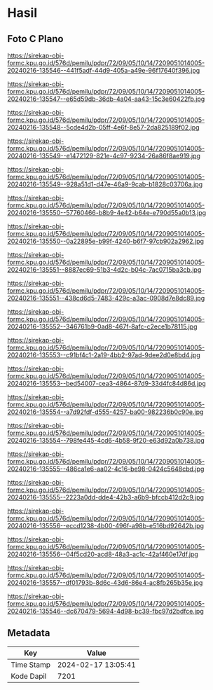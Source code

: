 # Hasil

## Foto C Plano

https://sirekap-obj-formc.kpu.go.id/576d/pemilu/pdpr/72/09/05/10/14/7209051014005-20240216-135546--441f5adf-44d9-405a-a49e-96f17640f396.jpg

https://sirekap-obj-formc.kpu.go.id/576d/pemilu/pdpr/72/09/05/10/14/7209051014005-20240216-135547--e65d59db-36db-4a04-aa43-15c3e60422fb.jpg

https://sirekap-obj-formc.kpu.go.id/576d/pemilu/pdpr/72/09/05/10/14/7209051014005-20240216-135548--5cde4d2b-05ff-4e6f-8e57-2da825189f02.jpg

https://sirekap-obj-formc.kpu.go.id/576d/pemilu/pdpr/72/09/05/10/14/7209051014005-20240216-135549--e1472129-821e-4c97-9234-26a86f8ae919.jpg

https://sirekap-obj-formc.kpu.go.id/576d/pemilu/pdpr/72/09/05/10/14/7209051014005-20240216-135549--928a51d1-d47e-46a9-9cab-b1828c03706a.jpg

https://sirekap-obj-formc.kpu.go.id/576d/pemilu/pdpr/72/09/05/10/14/7209051014005-20240216-135550--57760466-b8b9-4e42-b64e-e790d55a0b13.jpg

https://sirekap-obj-formc.kpu.go.id/576d/pemilu/pdpr/72/09/05/10/14/7209051014005-20240216-135550--0a22895e-b99f-4240-b6f7-97cb902a2962.jpg

https://sirekap-obj-formc.kpu.go.id/576d/pemilu/pdpr/72/09/05/10/14/7209051014005-20240216-135551--8887ec69-51b3-4d2c-b04c-7ac0715ba3cb.jpg

https://sirekap-obj-formc.kpu.go.id/576d/pemilu/pdpr/72/09/05/10/14/7209051014005-20240216-135551--438cd6d5-7483-429c-a3ac-0908d7e8dc89.jpg

https://sirekap-obj-formc.kpu.go.id/576d/pemilu/pdpr/72/09/05/10/14/7209051014005-20240216-135552--346761b9-0ad8-467f-8afc-c2ece1b78115.jpg

https://sirekap-obj-formc.kpu.go.id/576d/pemilu/pdpr/72/09/05/10/14/7209051014005-20240216-135553--c91bf4c1-2a19-4bb2-97ad-9dee2d0e8bd4.jpg

https://sirekap-obj-formc.kpu.go.id/576d/pemilu/pdpr/72/09/05/10/14/7209051014005-20240216-135553--bed54007-cea3-4864-87d9-33d4fc84d86d.jpg

https://sirekap-obj-formc.kpu.go.id/576d/pemilu/pdpr/72/09/05/10/14/7209051014005-20240216-135554--a7d92fdf-d555-4257-ba00-982236b0c90e.jpg

https://sirekap-obj-formc.kpu.go.id/576d/pemilu/pdpr/72/09/05/10/14/7209051014005-20240216-135554--798fe445-4cd6-4b58-9f20-e63d92a0b738.jpg

https://sirekap-obj-formc.kpu.go.id/576d/pemilu/pdpr/72/09/05/10/14/7209051014005-20240216-135555--486ca1e6-aa02-4c16-be98-0424c5648cbd.jpg

https://sirekap-obj-formc.kpu.go.id/576d/pemilu/pdpr/72/09/05/10/14/7209051014005-20240216-135555--2223a0dd-dde4-42b3-a6b9-bfccb412d2c9.jpg

https://sirekap-obj-formc.kpu.go.id/576d/pemilu/pdpr/72/09/05/10/14/7209051014005-20240216-135556--eccd1238-4b00-496f-a98b-e516bd92642b.jpg

https://sirekap-obj-formc.kpu.go.id/576d/pemilu/pdpr/72/09/05/10/14/7209051014005-20240216-135556--04f5cd20-acd8-48a3-ac1c-42af460e17df.jpg

https://sirekap-obj-formc.kpu.go.id/576d/pemilu/pdpr/72/09/05/10/14/7209051014005-20240216-135557--df01793b-8d6c-43d6-86e4-ac8fb265b35e.jpg

https://sirekap-obj-formc.kpu.go.id/576d/pemilu/pdpr/72/09/05/10/14/7209051014005-20240216-135546--dc670479-5694-4d98-bc39-fbc97d2bdfce.jpg


## Metadata

| Key        | Value               |
| ---------- | ------------------- |
| Time Stamp | 2024-02-17 13:05:41 |
| Kode Dapil | 7201                |



